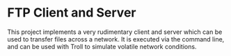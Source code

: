 # FTP Client and Server

This project implements a very rudimentary client and server which can be
used to transfer files across a network. It is executed via the command line,
and can be used with Troll to simulate volatile network conditions.
